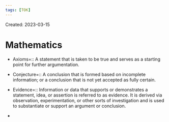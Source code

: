 ```yaml
---
tags: [TOK] 
---
```

Created: 2023-03-15

# Mathematics

- Axioms=:: A statement that is taken to be true and serves as a starting point for further argumentation.
<!--SR:!2023-04-22,8,150-->
- Conjecture=:: A conclusion that is formed based on incomplete information; or a conclusion that is not yet accepted as fully certain.
<!--SR:!2023-04-24,11,170-->
- Evidence=:: Information or data that supports or demonstrates a statement, idea, or assertion is referred to as evidence. It is derived via observation, experimentation, or other sorts of investigation and is used to substantiate or support an argument or conclusion.
<!--SR:!2023-04-25,11,170-->
- 